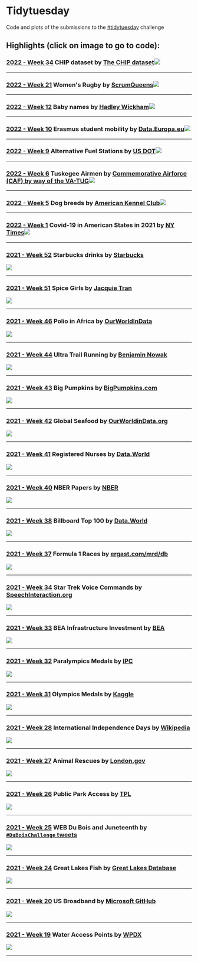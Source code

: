 
# Tidytuesday


Code and plots of the submissions to the [#tidytuesday](https://github.com/rfordatascience/tidytuesday) challenge 


## Highlights (click on image to go to code): <br>

### [2022 - Week 34](2022/2022_w34) CHIP dataset by [The CHIP dataset](https://chip-dataset.vercel.app/)<a href="2022/2022_w34"><img src="2022/2022_w34/tidytuesday_2022_w34_polished.png"></a>
___ 

### [2022 - Week 21](2022/2022_w21) Women's Rugby by [ScrumQueens](https://www.scrumqueens.com/blogs/jbirch/story-behind-our-data-hub)<a href="2022/2022_w21"><img src="2022/2022_w21/tidytuesday_2022_w21_polished.png"></a>
___ 

### [2022 - Week 12](2022/2022_w12) Baby names by [Hadley Wickham](http://hadley.github.io/babynames/)<a href="2022/2022_w12"><img src="2022/2022_w12/tidytuesday_2022_w12.png"></a>
___ 

### [2022 - Week 10](2022/2022_w10) Erasmus student mobility by [Data.Europa.eu](https://data.europa.eu/data/datasets/erasmus-mobility-statistics-2014-2019-v2?locale=en)<a href="2022/2022_w10"><img src="2022/2022_w10/tidytuesday_2022_w10.png"></a>
___ 

### [2022 - Week 9](2022/2022_w9) Alternative Fuel Stations by [US DOT](https://data-usdot.opendata.arcgis.com/datasets/usdot::alternative-fueling-stations/about)<a href="2022/2022_w9"><img src="2022/2022_w9/tidytuesday_2022_w9.png"></a>
___ 

### [2022 - Week 6](2022/2022_w6) Tuskegee Airmen by [Commemorative Airforce (CAF) by way of the VA-TUG](https://github.com/lang1023/Tuskegee-Airman-Challenge)<a href="2022/2022_w6"><img src="2022/2022_w6/tidytuesday_2022_w6.png"></a>
___

### [2022 - Week 5](2022/2022_w5) Dog breeds by [American Kennel Club](https://github.com/kkakey/dog_traits_AKC)<a href="2022/2022_w5"><img src="2022/2022_w5/tidytuesday_2022_w5.png"></a>
___
 
### [2022 - Week 1](2022/2022_w1) Covid-19 in American States in 2021 by [NY Times](https://github.com/nytimes/covid-19-data)<a href="2022/2022_w1"><img src="2022/2022_w1/tidytuesday_2022_w1.png"></a>
___

### [2021 - Week 52](2021/2021_w52) Starbucks drinks by [Starbucks](https://globalassets.starbucks.com/assets/94fbcc2ab1e24359850fa1870fc988bc.pdf)
<a href="2021/2021_w52"><img src="2021/2021_w52/tidytuesday_2021_w52.png"></a>
___

### [2021 - Week 51](2021/2021_w51) Spice Girls by [Jacquie Tran](https://github.com/jacquietran/spice_girls_data)
<a href="2021/2021_w51"><img src="2021/2021_w51/tidytuesday_2021_w51.png"></a>
___

### [2021 - Week 46](2021/2021_w46) Polio in Africa by [OurWorldInData](https://ourworldindata.org/polio)
<a href="2021/2021_w46"><img src="2021/2021_w46/tidytuesday_2021_w46.png"></a>
___

### [2021 - Week 44](2021/2021_w44) Ultra Trail Running by [Benjamin Nowak](https://github.com/BjnNowak/UltraTrailRunning)
<a href="2021/2021_w44"><img src="2021/2021_w44/tidytuesday_2021_w44.png"></a>
___

### [2021 - Week 43](2021/2021_w43) Big Pumpkins by [BigPumpkins.com](http://www.bigpumpkins.com/ViewArticle.asp?id=132)
<a href="2021/2021_w43"><img src="2021/2021_w43/tidytuesday_2021_w43.png"></a>
___

### [2021 - Week 42](2021/2021_w42) Global Seafood by [OurWorldinData.org](https://ourworldindata.org/seafood-production)
<a href="2021/2021_w42"><img src="2021/2021_w42/tidytuesday_2021_w42.png"></a>
___

### [2021 - Week 41](2021/2021_w41) Registered Nurses by [Data.World](https://data.world/zendoll27/registered-nursing-labor-stats-1998-2020)
<a href="2021/2021_w41"><img src="2021/2021_w41/tidytuesday_2021_w41.png"></a>
___

### [2021 - Week 40](2021/2021_w40) NBER Papers by [NBER](https://www.nber.org/)
<a href="2021/2021_w40"><img src="2021/2021_w40/tidytuesday_2021_w40.png"></a>
___


### [2021 - Week 38](2021/2021_w38) Billboard Top 100 by [Data.World](https://data.world/kcmillersean/billboard-hot-100-1958-2017#)
<a href="2021/2021_w38"><img src="2021/2021_w38/tidytuesday_2021_w38.png"></a>
___

### [2021 - Week 37](2021/2021_w37) Formula 1 Races by [ergast.com/mrd/db](https://ergast.com/mrd/db/)
<a href="2021/2021_w37"><img src="2021/2021_w37/tidytuesday_2021_w37.png"></a>
___

### [2021 - Week 34](2021/2021_w34) Star Trek Voice Commands by [SpeechInteraction.org](http://www.speechinteraction.org/TNG/)
<a href="2021/2021_w34"><img src="2021/2021_w34/tidytuesday_2021_w34.png"></a>
___

### [2021 - Week 33](2021/2021_w33) BEA Infrastructure Investment by [BEA](https://www.bea.gov/system/files/2021-01/infrastructure-data-may-2020.xlsx)
<a href="2021/2021_w33"><img src="2021/2021_w33/tidytuesday_2021_w33.png"></a>
___

### [2021 - Week 32](2021/2021_w32) Paralympics Medals by [IPC](https://db.ipc-services.org/sdms/hira)
<a href="2021/2021_w32"><img src="2021/2021_w32/tidytuesday_2021_w32.png"></a>
___

### [2021 - Week 31](2021/2021_w31) Olympics Medals by [Kaggle](https://www.kaggle.com/heesoo37/120-years-of-olympic-history-athletes-and-results)
<a href="2021/2021_w31"><img src="2021/2021_w31/tidytuesday_2021_w31.png"></a>
___
	
### [2021 - Week 28](2021/2021_w28) International Independence Days by [Wikipedia](https://en.wikipedia.org/wiki/List_of_national_independence_days)
<a href="2021/2021_w28"><img src="2021/2021_w28/tidytuesday_2021_w28.png"></a>
___
	
### [2021 - Week 27](2021/2021_w27) Animal Rescues by [London.gov](https://data.london.gov.uk/dataset/animal-rescue-incidents-attended-by-lfb)
<a href="2021/2021_w27"><img src="2021/2021_w27/tidytuesday_2021_w27.png"></a>
___
	
### [2021 - Week 26](2021/2021_w26) Public Park Access by [TPL](https://www.tpl.org/parks-and-an-equitable-recovery-parkscore-report)
<a href="2021/2021_w26"><img src="2021/2021_w26/tidytuesday_2021_w26.png"></a>
___
	
### [2021 - Week 25](2021/2021_w25) WEB Du Bois and Juneteenth by [`#DuBoisChallenge` tweets](https://public.tableau.com/app/profile/sekou.tyler/viz/DuBoisChalllenge2021TwitterMetrics/DuBoisChallenge2021TwitterActivity)
<a href="2021/2021_w25"><img src="2021/2021_w25/tidytuesday_2021_w25.png"></a>
___
	
### [2021 - Week 24](2021/2021_w24) Great Lakes Fish by [Great Lakes Database](http://www.glfc.org/great-lakes-databases.php)
<a href="2021/2021_w24"><img src="2021/2021_w24/tidytuesday_2021_w24.png"></a>
___
	
### [2021 - Week 20](2021/2021_w20) US Broadband by [Microsoft GitHub](https://github.com/microsoft/USBroadbandUsagePercentages)
<a href="2021/2021_w20"><img src="2021/2021_w20/tidytuesday_2021_w20.png"></a>
___
	
### [2021 - Week 19](2021/2021_w19) Water Access Points by [WPDX](https://www.waterpointdata.org/)
<a href="2021/2021_w19"><img src="2021/2021_w19/tidytuesday_2021_w19.png"></a>
___



